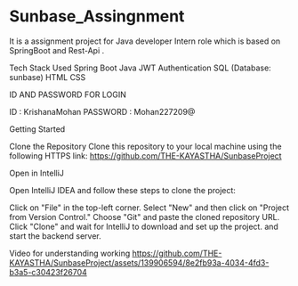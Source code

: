 # Sunbase_Assingnment

It is a assignment project for Java developer Intern role which is based on SpringBoot and Rest-Api .

Tech Stack Used Spring Boot Java JWT Authentication SQL (Database: sunbase) HTML CSS

ID AND PASSWORD FOR LOGIN

ID : KrishanaMohan
PASSWORD : Mohan227209@

Getting Started

Clone the Repository Clone this repository to your local machine using the following HTTPS link:  https://github.com/THE-KAYASTHA/SunbaseProject

Open in IntelliJ

Open IntelliJ IDEA and follow these steps to clone the project:

Click on "File" in the top-left corner. Select "New" and then click on "Project from Version Control." Choose "Git" and paste the cloned repository URL. Click "Clone" and wait for IntelliJ to download and set up the project. and start the backend server.

Video for understanding working https://github.com/THE-KAYASTHA/SunbaseProject/assets/139906594/8e2fb93a-4034-4fd3-b3a5-c30423f26704
